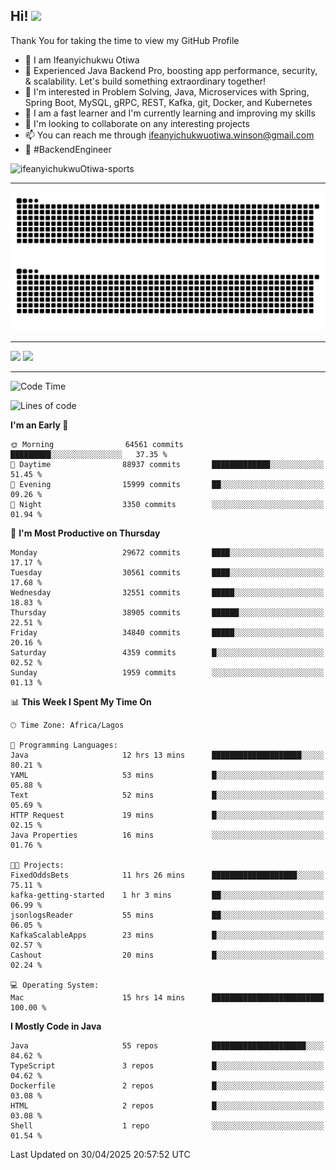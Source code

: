 <!-- BLOG-POST-LIST:START --><!-- BLOG-POST-LIST:END -->

## Hi! <img src="https://media.giphy.com/media/hvRJCLFzcasrR4ia7z/giphy.gif" width="4%"> 

Thank You for taking the time to view my GitHub Profile

- 👋 I am Ifeanyichukwu Otiwa
- 🚀 Experienced Java Backend Pro, boosting app performance, security, & scalability. Let's build something extraordinary together!
- 👀 I'm interested in Problem Solving, Java, Microservices with Spring, Spring Boot, MySQL, gRPC, REST, Kafka, git, Docker, and Kubernetes
- 🌱 I am a fast learner and I'm currently learning and improving my skills
- 💞️ I'm looking to collaborate on any interesting projects
- 📫 You can reach me through ifeanyichukwuotiwa.winson@gmail.com
- 🚀 #BackendEngineer

<p align="left" marginTop="10px"> <img src="https://komarev.com/ghpvc/?username=ifeanyichukwuOtiwa-sports&label=Profile%20views&color=0e75b6&style=for-the-badge" alt="ifeanyichukwuOtiwa-sports" /> </p>

***

<!--🐍📈SNAKEGRAPH / 🌐WEBSITE: https://github.com/Platane/snk -->
![github contribution grid snake animation](https://raw.githubusercontent.com/ifeanyichukwuOtiwa-sports/ifeanyichukwuOtiwa-sports/output/github-contribution-grid-snake-dark.svg#gh-dark-mode-only)![github contribution grid snake animation](https://raw.githubusercontent.com/ifeanyichukwuOtiwa-sports/ifeanyichukwuOtiwa-sports/output/github-contribution-grid-snake.svg#gh-light-mode-only)

***

<p float="left">
  <img float="left" src="https://github-readme-stats.vercel.app/api?username=ifeanyichukwuOtiwa-sports&count_private=true&include_all_commits=true&theme=react&show_icons=true" />
  <img float="right" src="https://github-readme-stats.vercel.app/api/top-langs/?username=ifeanyichukwuOtiwa-sports&layout=compact&show_icons=true&theme=react" /> 
</p>

***



<!--START_SECTION:waka-->
![Code Time](http://img.shields.io/badge/Code%20Time-3%2C649%20hrs%2033%20mins-blue)

![Lines of code](https://img.shields.io/badge/From%20Hello%20World%20I%27ve%20Written-48.1%20million%20lines%20of%20code-blue)

**I'm an Early 🐤** 

```text
🌞 Morning                64561 commits       █████████░░░░░░░░░░░░░░░░   37.35 % 
🌆 Daytime                88937 commits       █████████████░░░░░░░░░░░░   51.45 % 
🌃 Evening                15999 commits       ██░░░░░░░░░░░░░░░░░░░░░░░   09.26 % 
🌙 Night                  3350 commits        ░░░░░░░░░░░░░░░░░░░░░░░░░   01.94 % 
```
📅 **I'm Most Productive on Thursday** 

```text
Monday                   29672 commits       ████░░░░░░░░░░░░░░░░░░░░░   17.17 % 
Tuesday                  30561 commits       ████░░░░░░░░░░░░░░░░░░░░░   17.68 % 
Wednesday                32551 commits       █████░░░░░░░░░░░░░░░░░░░░   18.83 % 
Thursday                 38905 commits       ██████░░░░░░░░░░░░░░░░░░░   22.51 % 
Friday                   34840 commits       █████░░░░░░░░░░░░░░░░░░░░   20.16 % 
Saturday                 4359 commits        █░░░░░░░░░░░░░░░░░░░░░░░░   02.52 % 
Sunday                   1959 commits        ░░░░░░░░░░░░░░░░░░░░░░░░░   01.13 % 
```


📊 **This Week I Spent My Time On** 

```text
🕑︎ Time Zone: Africa/Lagos

💬 Programming Languages: 
Java                     12 hrs 13 mins      ████████████████████░░░░░   80.21 % 
YAML                     53 mins             █░░░░░░░░░░░░░░░░░░░░░░░░   05.88 % 
Text                     52 mins             █░░░░░░░░░░░░░░░░░░░░░░░░   05.69 % 
HTTP Request             19 mins             █░░░░░░░░░░░░░░░░░░░░░░░░   02.15 % 
Java Properties          16 mins             ░░░░░░░░░░░░░░░░░░░░░░░░░   01.76 % 

🐱‍💻 Projects: 
FixedOddsBets            11 hrs 26 mins      ███████████████████░░░░░░   75.11 % 
kafka-getting-started    1 hr 3 mins         ██░░░░░░░░░░░░░░░░░░░░░░░   06.99 % 
jsonlogsReader           55 mins             ██░░░░░░░░░░░░░░░░░░░░░░░   06.05 % 
KafkaScalableApps        23 mins             █░░░░░░░░░░░░░░░░░░░░░░░░   02.57 % 
Cashout                  20 mins             █░░░░░░░░░░░░░░░░░░░░░░░░   02.24 % 

💻 Operating System: 
Mac                      15 hrs 14 mins      █████████████████████████   100.00 % 
```

**I Mostly Code in Java** 

```text
Java                     55 repos            █████████████████████░░░░   84.62 % 
TypeScript               3 repos             █░░░░░░░░░░░░░░░░░░░░░░░░   04.62 % 
Dockerfile               2 repos             █░░░░░░░░░░░░░░░░░░░░░░░░   03.08 % 
HTML                     2 repos             █░░░░░░░░░░░░░░░░░░░░░░░░   03.08 % 
Shell                    1 repo              ░░░░░░░░░░░░░░░░░░░░░░░░░   01.54 % 
```




 Last Updated on 30/04/2025 20:57:52 UTC
<!--END_SECTION:waka-->

<!--
<p align="center">
![trophy](https://github-profile-trophy.vercel.app/?username=ifeanyichukwuOtiwa-sports&theme=onedark) (https://github.com/ryo-ma/github-profile-trophy)
</p>
-->

<!---
ifeanyi-otiwa/ifeanyi-otiwa is a ✨ special ✨ repository because its `README.md` (this file) appears on your GitHub profile.
You can click the Preview link to take a look at your changes.
--->
